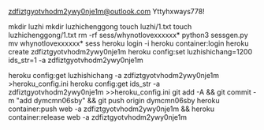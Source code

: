 zdfiztgyotvhodm2ywy0nje1m@outlook.com
Yttyhxways778!

mkdir luzhi
mkdir luzhichenggong
touch luzhi/1.txt
touch luzhichenggong/1.txt
rm -rf sess/whynotlovexxxxxx*
python3 sessgen.py
mv whynotlovexxxxxx* sess
heroku login -i
heroku container:login
heroku create zdfiztgyotvhodm2ywy0nje1m
heroku config:set luzhishichang=1200 ids_str=1 -a zdfiztgyotvhodm2ywy0nje1m

heroku config:get luzhishichang -a zdfiztgyotvhodm2ywy0nje1m >heroku_config.ini
heroku config:get ids_str -a zdfiztgyotvhodm2ywy0nje1m >>heroku_config.ini
git add -A && git commit -m "add dymcmn06sby" && git push origin dymcmn06sby
heroku container:push web -a zdfiztgyotvhodm2ywy0nje1m && heroku container:release web -a zdfiztgyotvhodm2ywy0nje1m